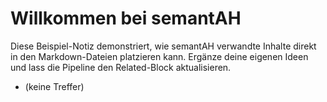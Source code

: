 # Willkommen bei semantAH

Diese Beispiel-Notiz demonstriert, wie semantAH verwandte Inhalte direkt in den Markdown-Dateien platzieren kann. Ergänze deine eigenen Ideen und lass die Pipeline den Related-Block aktualisieren.

<!-- related:auto:start -->
- (keine Treffer)
<!-- related:auto:end -->
